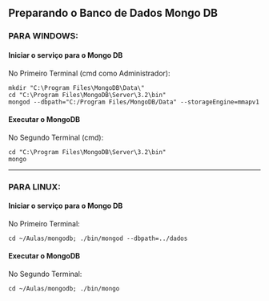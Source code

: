 ## Preparando o Banco de Dados Mongo DB

### PARA WINDOWS:

#### Iniciar o serviço para o Mongo DB
No Primeiro Terminal (cmd como Administrador):
```
mkdir "C:\Program Files\MongoDB\Data\"
cd "C:\Program Files\MongoDB\Server\3.2\bin"
mongod --dbpath="C:/Program Files/MongoDB/Data" --storageEngine=mmapv1
```

#### Executar o MongoDB
No Segundo Terminal (cmd):
```
cd "C:\Program Files\MongoDB\Server\3.2\bin"
mongo
```
---
### PARA LINUX:
#### Iniciar o serviço para o Mongo DB
No Primeiro Terminal:
```
cd ~/Aulas/mongodb; ./bin/mongod --dbpath=../dados
```

#### Executar o MongoDB
No Segundo Terminal:
```
cd ~/Aulas/mongodb; ./bin/mongo
```
